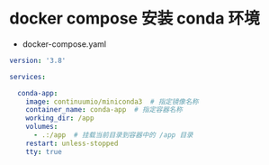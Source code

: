 # docker compose 安装 conda 环境

- docker-compose.yaml

```yaml
version: '3.8'

services:

  conda-app:
    image: continuumio/miniconda3  # 指定镜像名称
    container_name: conda-app  # 指定容器名称
    working_dir: /app
    volumes:
      - .:/app  # 挂载当前目录到容器中的 /app 目录
    restart: unless-stopped
    tty: true

```
